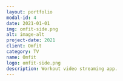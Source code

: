```yaml
---
layout: portfolio
modal-id: 4
date: 2021-01-01
img: omfit-side.png
alt: image-alt
project-date: 2021
client: Omfit
category: TV
name: Omfit
logo: omfit-side.png
description: Workout video streaming app.
---
```

